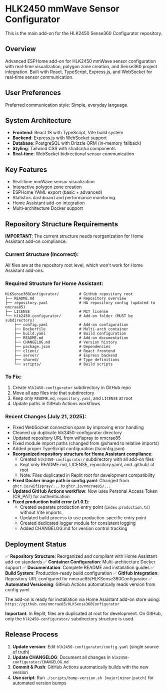 # HLK2450 mmWave Sensor Configurator

This is the main add-on for the HLK2450 Sense360 Configurator repository.

## Overview

Advanced ESPHome add-on for HLK2450 mmWave sensor configuration with real-time visualization, polygon zone creation, and Sense360 project integration. Built with React, TypeScript, Express.js, and WebSocket for real-time sensor communication.

## User Preferences

Preferred communication style: Simple, everyday language.

## System Architecture

- **Frontend**: React 18 with TypeScript, Vite build system
- **Backend**: Express.js with WebSocket support  
- **Database**: PostgreSQL with Drizzle ORM (in-memory fallback)
- **Styling**: Tailwind CSS with shadcn/ui components
- **Real-time**: WebSocket bidirectional sensor communication

## Key Features

- Real-time mmWave sensor visualization
- Interactive polygon zone creation
- ESPHome YAML export (basic + advanced)
- Statistics dashboard and performance monitoring
- Home Assistant add-on integration
- Multi-architecture Docker support

## Repository Structure Requirements

**IMPORTANT**: The current structure needs reorganization for Home Assistant add-on compliance.

### Current Structure (Incorrect):
All files are at the repository root level, which won't work for Home Assistant add-ons.

### Required Structure for Home Assistant:
```
HLKSense360Configurator/         # GitHub repository root
├── README.md                    # Repository overview
├── repository.yaml              # HA repository config (updated to nmcrae85)
├── LICENSE                      # MIT license
└── hlk2450-configurator/        # Add-on folder (MUST be subdirectory)
    ├── config.yaml              # Add-on configuration
    ├── Dockerfile               # Multi-arch container
    ├── build.yaml               # Build configuration
    ├── README.md                # Add-on documentation
    ├── CHANGELOG.md             # Version history
    ├── package.json             # Dependencies
    ├── client/                  # React frontend
    ├── server/                  # Express backend
    ├── shared/                  # Type definitions
    └── scripts/                 # Build scripts
```

### To Fix:
1. Create `hlk2450-configurator` subdirectory in GitHub repo
2. Move all app files into that subdirectory
3. Keep only `README.md`, `repository.yaml`, and `LICENSE` at root
4. Update paths in GitHub Actions workflows

### Recent Changes (July 21, 2025):
- Fixed WebSocket connection spam by improving error handling
- Cleaned up duplicate hlk2450-configurator directory
- Updated repository URL from wifispray to nmcrae85
- Fixed module import paths (changed from @shared to relative imports)
- Added proper TypeScript configuration (tsconfig.json)
- **Reorganized repository structure for Home Assistant compliance**:
  - Created `hlk2450-configurator/` subdirectory with all add-on files
  - Kept only README.md, LICENSE, repository.yaml, and .github/ at root
  - Note: Files duplicated in Replit root for development compatibility
- **Fixed Docker image path in config.yaml**: Changed from `ghcr.io/wifispray/...` to `ghcr.io/nmcrae85/...`
- **Updated GitHub Actions workflow**: Now uses Personal Access Token (CR_PAT) for authentication
- **Fixed production build error (v1.0.1)**:
  - Created separate production entry point (`index.production.ts`) without Vite imports
  - Updated build process to use production-specific entry point
  - Created dedicated logger module for consistent logging
  - Added CHANGELOG.md for version control tracking

## Deployment Status

✅ **Repository Structure**: Reorganized and compliant with Home Assistant add-on standards
✅ **Container Configuration**: Multi-architecture Docker support
✅ **Documentation**: Complete README and installation guides
✅ **Build System**: Production-ready build configuration
✅ **GitHub Integration**: Repository URL configured for nmcrae85/HLKSense360Configurator
✅ **Automated Versioning**: GitHub Actions automatically reads version from config.yaml

The add-on is ready for installation via Home Assistant add-on store using:
`https://github.com/nmcrae85/HLKSense360Configurator`

**Important**: In Replit, files are duplicated at root for development. On GitHub, only the `hlk2450-configurator/` subdirectory structure is used.

## Release Process

1. **Update version**: Edit `hlk2450-configurator/config.yaml` (single source of truth)
2. **Update CHANGELOG**: Document all changes in `hlk2450-configurator/CHANGELOG.md`
3. **Commit & Push**: GitHub Actions automatically builds with the new version
4. **Use script**: Run `./scripts/bump-version.sh [major|minor|patch]` for automated version bumps